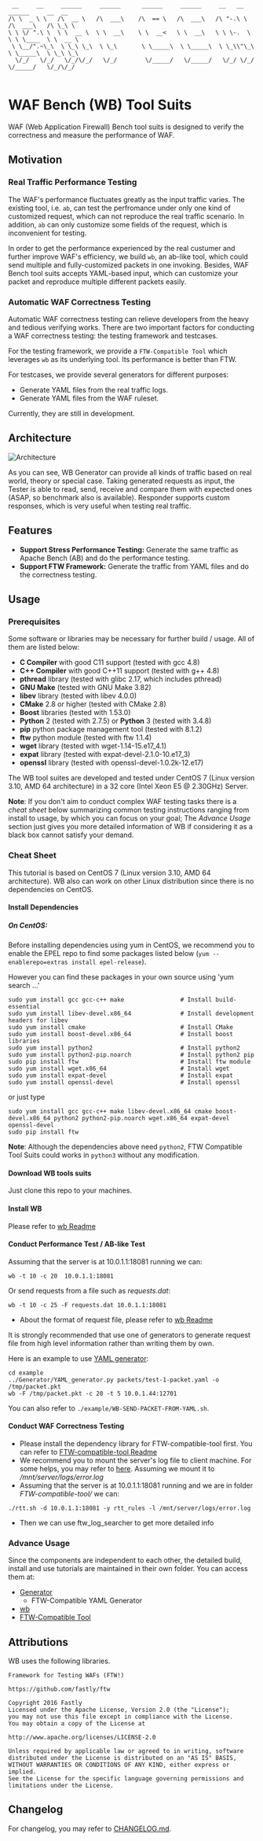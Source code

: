 ```
 __     __     ______     ______      ______     ______     __   __     ______     __  __    
/\ \  _ \ \   /\  __ \   /\  ___\    /\  == \   /\  ___\   /\ "-.\ \   /\  ___\   /\ \_\ \   
\ \ \/ ".\ \  \ \  __ \  \ \  __\    \ \  __<   \ \  __\   \ \ \-.  \  \ \ \____  \ \  __ \  
 \ \__/".~\_\  \ \_\ \_\  \ \_\       \ \_____\  \ \_____\  \ \_\\"\_\  \ \_____\  \ \_\ \_\ 
  \/_/   \/_/   \/_/\/_/   \/_/        \/_____/   \/_____/   \/_/ \/_/   \/_____/   \/_/\/_/ 
                                                                                             
```

# WAF Bench (WB) Tool Suits

WAF (Web Application Firewall) Bench tool suits is designed to verify the correctness and measure the performance of WAF.

## Motivation

### Real Traffic Performance Testing

The WAF's performance fluctuates greatly as the input traffic varies. The existing tool, i.e. `ab`, can test the perfromance under only one kind of customized request, which can not reproduce the real traffic scenario. In addition, `ab` can only customize some fields of the request, which is inconvenient for testing. 

In order to get the performance experienced by the real custumer and further improve WAF's efficiency, we build `wb`, an ab-like tool, which could send multiple and fully-customized packets in one invoking. Besides, WAF Bench tool suits accepts YAML-based input, which can customize your packet and reproduce multiple different packets easily. 

### Automatic WAF Correctness Testing

Automatic WAF correctness testing can relieve developers from the heavy and tedious verifying works. There are two important factors for conducting a WAF correctness testing: the testing framework and testcases.

For the testing framework, we provide a `FTW-Compatible Tool` which leverages `wb` as its underlying tool. Its performance is better than FTW.

For testcases, we provide several generators for different purposes:

- Generate YAML files from the real traffic logs.
- Generate YAML files from the WAF ruleset.

Currently, they are still in development.

## Architecture

![Architecture](./Architecture.png)

As you can see, WB Generator can provide all kinds of traffic based on real world, theory or special case. Taking generated requests as input, the Tester is able to read, send, receive and compare them with expected ones (ASAP, so benchmark also is available). Responder supports custom responses, which is very useful when testing real traffic.

## Features

- **Support Stress Performance Testing:** Generate the same traffic as Apache Bench (AB) and do the performance testing.
- **Support FTW Framework:** Generate the traffic from YAML files and do the correctness testing. 

## Usage

### Prerequisites

Some software or libraries may be necessary for further build / usage. All of them are listed below:

- **C Compiler** with good C11 support (tested with gcc 4.8)
- **C++ Compiler** with good C++11 support (tested with g++ 4.8)
- **pthread** library (tested with glibc 2.17, which includes pthread)
- **GNU Make** (tested with GNU Make 3.82)
- **libev** library (tested with libev 4.0.0)
- **CMake** 2.8 or higher (tested with CMake 2.8)
- **Boost** libraries (tested with 1.53.0)
- **Python** 2 (tested with 2.7.5) or **Python** 3 (tested with 3.4.8)
- **pip** python package management tool (tested with 8.1.2)
- **ftw** python module (tested with ftw 1.1.4)
- **wget** library (tested with wget-1.14-15.e17_4.1)
- **expat** library (tested with expat-devel-2.1.0-10.e17_3)
- **openssl** library (tested with openssl-devel-1.0.2k-12.e17)

The WB tool suites are developed and tested under CentOS 7 (Linux version 3.10, AMD 64 architecture) in a 32 core (Intel Xeon E5 @ 2.30GHz) Server.

**Note**: If you don't aim to conduct complex WAF testing tasks there is a *cheat sheet* below summarizing common testing instructions ranging from install to usage, by which you can focus on your goal; The *Advance Usage* section just gives you more detailed information of WB if considering it as a black box cannot satisfy your demand.

### Cheat Sheet

This tutorial is based on CentOS 7 (Linux version 3.10, AMD 64 architecture). WB also can work on other Linux distribution since there is no dependencies on CentOS.

#### Install Dependencies

##### On CentOS:

Before installing dependencies using yum in CentOS, we recommend you to enable the EPEL repo to find some packages listed below (`yum --enablerepo=extras install epel-release`).

However you can find these packages in your own source using 'yum search ...'

```
sudo yum install gcc gcc-c++ make                # Install build-essential
sudo yum install libev-devel.x86_64              # Install development headers for libev
sudo yum install cmake                           # Install CMake
sudo yum install boost-devel.x86_64              # Install boost libraries
sudo yum install python2                         # Install python2
sudo yum install python2-pip.noarch              # Install python2 pip
sudo pip install ftw                             # Install ftw module
sudo yum install wget.x86_64                     # Install wget
sudo yum install expat-devel                     # Install expat
sudo yum install openssl-devel                   # Install openssl
```

or just type

```
sudo yum install gcc gcc-c++ make libev-devel.x86_64 cmake boost-devel.x86_64 python2 python2-pip.noarch wget.x86_64 expat-devel openssl-devel
sudo pip install ftw
```

**Note**: Although the dependencies above need `python2`, FTW Compatible Tool Suits could works in `python3` without any modification.

#### Download WB tools suits 

Just clone this repo to your machines.

#### Install WB

Please refer to [wb Readme](./wb/README.md)

#### Conduct Performance Test / AB-like Test

Assuming that the server is at 10.0.1.1:18081 running we can:

```
wb -t 10 -c 20  10.0.1.1:18081
```

Or send requests from a file such as *requests.dat*:

```
wb -t 10 -c 25 -F requests.dat 10.0.1.1:18081
```

* About the format of request file, please refer to [wb Readme](./wb/README.md)

It is strongly recommended that use one of generators to generate request file from high level information rather than writing them by own.

Here is an example to use [YAML generator](./Generator/README.md):

```
cd example
../Generator/YAML_generator.py packets/test-1-packet.yaml -o /tmp/packet.pkt
wb -F /tmp/packet.pkt -c 20 -t 5 10.0.1.44:12701
```

You can also refer to `./example/WB-SEND-PACKET-FROM-YAML.sh`.

#### Conduct WAF Correctness Testing

* Please install the dependency library for FTW-compatible-tool first. You can refer to [FTW-compatible-tool Readme](./FTW-compatible-tool/README.md)
* We recommend you to mount the server's log file to client machine. For some helps, you may refer to [here](https://unix.stackexchange.com/questions/62677/best-way-to-mount-remote-folder). Assuming we mount it to */mnt/server/logs/error.log* 
* Assuming that the server is at 10.0.1.1:18081 running and we are in folder *FTW-compatible-tool/* we can:

```
./rtt.sh -d 10.0.1.1:18081 -y rtt_rules -l /mnt/server/logs/error.log
```

* Then we can use ftw_log_searcher to get more detailed info

### Advance Usage

Since the components are independent to each other, the detailed build, install and use tutorials are maintained in their own folder. You can access them at:

* [Generator](./Generator/README.md)
  * FTW-Compatible YAML Generator
* [wb](./wb/README.md)
* [FTW-Compatible Tool](./FTW-compatible-tool/README.md)

## Attributions

WB uses the following libraries.

```
Framework for Testing WAFs (FTW!)

https://github.com/fastly/ftw

Copyright 2016 Fastly
Licensed under the Apache License, Version 2.0 (the "License");
you may not use this file except in compliance with the License.
You may obtain a copy of the License at

http://www.apache.org/licenses/LICENSE-2.0

Unless required by applicable law or agreed to in writing, software
distributed under the License is distributed on an "AS IS" BASIS,
WITHOUT WARRANTIES OR CONDITIONS OF ANY KIND, either express or implied.
See the License for the specific language governing permissions and
limitations under the License.
```

## Changelog

For changelog, you may refer to [CHANGELOG.md](CHANGELOG.md).
